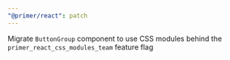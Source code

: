 ```yaml
---
"@primer/react": patch
---
```


Migrate `ButtonGroup` component to use CSS modules behind the `primer_react_css_modules_team` feature flag

